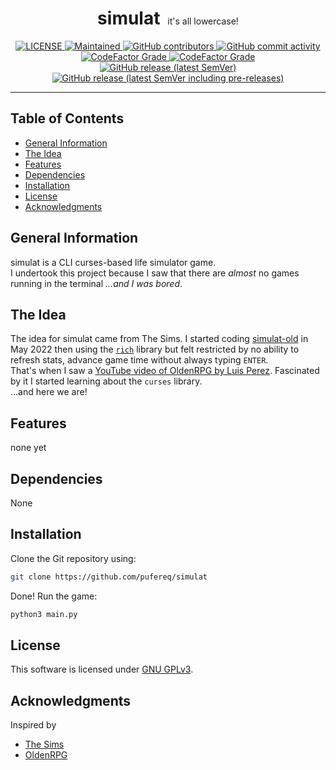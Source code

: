 <!-- markdownlint-disable MD033 MD041 -->

<div align="center">
    <summary>
        <h1 style="display: inline-block;">simulat</h1>
        &nbsp
        it's all lowercase!
    </summary>
</div>

<div align="center">
    <a href="https://github.com/pufereq/simulat/blob/main/LICENSE">
        <img alt="LICENSE" src=https://img.shields.io/github/license/pufereq/simulat>
    </a>
    <a href="https://github.com/pufereq/simulat/graphs/commit-activity">
        <img alt="Maintained" src="https://img.shields.io/maintenance/yes/2023">
    </a>
    <a href="https://github.com/pufereq/simulat/graphs/contributors">
        <img alt="GitHub contributors" src="https://img.shields.io/github/contributors/pufereq/simulat">
    </a>
    <a href="https://github.com/pufereq/simulat/pulse">
        <img alt="GitHub commit activity" src="https://img.shields.io/github/commit-activity/m/pufereq/simulat">
    </a>
    <br>
    <a href="https://github.com/pufereq/simulat/tree/main">
        <img alt="CodeFactor Grade" src="https://img.shields.io/codefactor/grade/github/pufereq/simulat/main?label=code%20quality%20%28main%29">
    </a>
    <a href="https://github.com/pufereq/simulat/tree/develop">
        <img alt="CodeFactor Grade" src="https://img.shields.io/codefactor/grade/github/pufereq/simulat/develop?label=code%20quality%20%28develop%29">
    </a>
    <br>
    <a href="https://github.com/pufereq/simulat/releases">
        <img alt="GitHub release (latest SemVer)" src="https://img.shields.io/github/v/release/pufereq/simulat?sort=semver">
        <img alt="GitHub release (latest SemVer including pre-releases)" src="https://img.shields.io/github/v/release/pufereq/simulat?include_prereleases&sort=semver&label=pre-release">
    </a>
</div>
<!-- markdownlint-enable MD041 -->

---

## Table of Contents

- [General Information](#general-information)
- [The Idea](#the-idea)
- [Features](#features)
- [Dependencies](#features)
- [Installation](#installation)
- [License](#license)
- [Acknowledgments](#acknowledgments)
<!-- TODO -->

## General Information

simulat is a CLI curses-based life simulator game.
<br>
I undertook this project because I saw that there are _almost_ no games
running in the terminal _...and I was bored_.

## The Idea

The idea for simulat came from The Sims.
I started coding [simulat-old](https://github.com/pufereq/simulat-old) in May 2022
then using the [`rich`](https://github.com/Textualize/rich) library but
felt restricted by no ability to refresh stats, advance game time without
always typing `ENTER`.
<br>
That's when I saw a [YouTube video of OldenRPG by Luis Perez](https://www.youtube.com/watch?v=DX1a8Uz12Xc).
Fascinated by it I started learning about the `curses` library.
<br>
...and here we are!

## Features

none yet

## Dependencies

None

## Installation

Clone the Git repository using:

```sh
git clone https://github.com/pufereq/simulat
```

<!-- Install dependencies
```sh
pip install -r requirements.txt
``` -->
Done! Run the game:

```sh
python3 main.py
```

## License

This software is licensed under [GNU GPLv3](LICENSE).

## Acknowledgments

Inspired by

- [The Sims](https://www.ea.com/games/the-sims)
- [OldenRPG](https://youtube.com/watch?v=DX1a8Uz12Xc)
